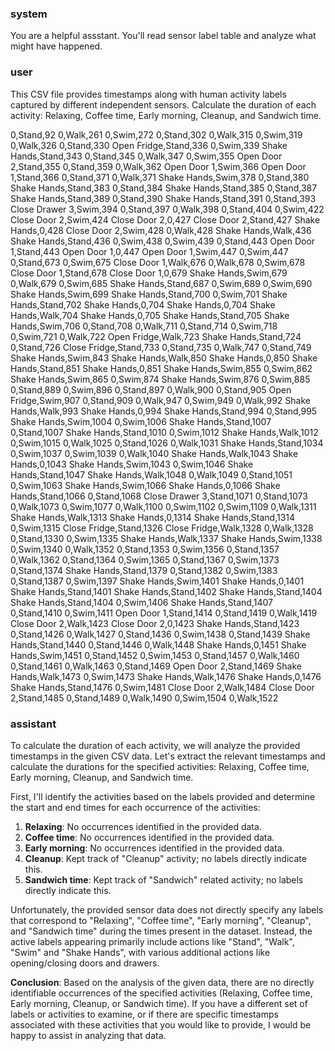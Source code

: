 ### system
You are a helpful assstant. You'll read sensor label table and analyze what might have happened.
### user

This CSV file provides timestamps along with human activity labels captured by different independent sensors.
Calculate the duration of each activity: Relaxing, Coffee time, Early morning, Cleanup, and Sandwich time.
    
0,Stand,92
0,Walk,261
0,Swim,272
0,Stand,302
0,Walk,315
0,Swim,319
0,Walk,326
0,Stand,330
Open Fridge,Stand,336
0,Swim,339
Shake Hands,Stand,343
0,Stand,345
0,Walk,347
0,Swim,355
Open Door 2,Stand,355
0,Stand,359
0,Walk,362
Open Door 1,Swim,366
Open Door 1,Stand,366
0,Stand,371
0,Walk,371
Shake Hands,Swim,378
0,Stand,380
Shake Hands,Stand,383
0,Stand,384
Shake Hands,Stand,385
0,Stand,387
Shake Hands,Stand,389
0,Stand,390
Shake Hands,Stand,391
0,Stand,393
Close Drawer 3,Swim,394
0,Stand,397
0,Walk,398
0,Stand,404
0,Swim,422
Close Door 2,Swim,424
Close Door 2,0,427
Close Door 2,Stand,427
Shake Hands,0,428
Close Door 2,Swim,428
0,Walk,428
Shake Hands,Walk,436
Shake Hands,Stand,436
0,Swim,438
0,Swim,439
0,Stand,443
Open Door 1,Stand,443
Open Door 1,0,447
Open Door 1,Swim,447
0,Swim,447
0,Stand,673
0,Swim,675
Close Door 1,Walk,676
0,Walk,678
0,Swim,678
Close Door 1,Stand,678
Close Door 1,0,679
Shake Hands,Swim,679
0,Walk,679
0,Swim,685
Shake Hands,Stand,687
0,Swim,689
0,Swim,690
Shake Hands,Swim,699
Shake Hands,Stand,700
0,Swim,701
Shake Hands,Stand,702
Shake Hands,0,704
Shake Hands,0,704
Shake Hands,Walk,704
Shake Hands,0,705
Shake Hands,Stand,705
Shake Hands,Swim,706
0,Stand,708
0,Walk,711
0,Stand,714
0,Swim,718
0,Swim,721
0,Walk,722
Open Fridge,Walk,723
Shake Hands,Stand,724
0,Stand,726
Close Fridge,Stand,733
0,Stand,735
0,Walk,747
0,Stand,749
Shake Hands,Swim,843
Shake Hands,Walk,850
Shake Hands,0,850
Shake Hands,Stand,851
Shake Hands,0,851
Shake Hands,Swim,855
0,Swim,862
Shake Hands,Swim,865
0,Swim,874
Shake Hands,Swim,876
0,Swim,885
0,Stand,889
0,Swim,896
0,Stand,897
0,Walk,900
0,Stand,905
Open Fridge,Swim,907
0,Stand,909
0,Walk,947
0,Swim,949
0,Walk,992
Shake Hands,Walk,993
Shake Hands,0,994
Shake Hands,Stand,994
0,Stand,995
Shake Hands,Swim,1004
0,Swim,1006
Shake Hands,Stand,1007
0,Stand,1007
Shake Hands,Stand,1010
0,Swim,1012
Shake Hands,Walk,1012
0,Swim,1015
0,Walk,1025
0,Stand,1026
0,Walk,1031
Shake Hands,Stand,1034
0,Swim,1037
0,Swim,1039
0,Walk,1040
Shake Hands,Walk,1043
Shake Hands,0,1043
Shake Hands,Swim,1043
0,Swim,1046
Shake Hands,Stand,1047
Shake Hands,Walk,1048
0,Walk,1049
0,Stand,1051
0,Swim,1063
Shake Hands,Swim,1066
Shake Hands,0,1066
Shake Hands,Stand,1066
0,Stand,1068
Close Drawer 3,Stand,1071
0,Stand,1073
0,Walk,1073
0,Swim,1077
0,Walk,1100
0,Swim,1102
0,Swim,1109
0,Walk,1311
Shake Hands,Walk,1313
Shake Hands,0,1314
Shake Hands,Stand,1314
0,Swim,1315
Close Fridge,Stand,1326
Close Fridge,Walk,1328
0,Walk,1328
0,Stand,1330
0,Swim,1335
Shake Hands,Walk,1337
Shake Hands,Swim,1338
0,Swim,1340
0,Walk,1352
0,Stand,1353
0,Swim,1356
0,Stand,1357
0,Walk,1362
0,Stand,1364
0,Swim,1365
0,Stand,1367
0,Swim,1373
0,Stand,1374
Shake Hands,Stand,1379
0,Stand,1382
0,Swim,1383
0,Stand,1387
0,Swim,1397
Shake Hands,Swim,1401
Shake Hands,0,1401
Shake Hands,Stand,1401
Shake Hands,Stand,1402
Shake Hands,Stand,1404
Shake Hands,Stand,1404
0,Swim,1406
Shake Hands,Stand,1407
0,Stand,1410
0,Swim,1411
Open Door 1,Stand,1414
0,Stand,1419
0,Walk,1419
Close Door 2,Walk,1423
Close Door 2,0,1423
Shake Hands,Stand,1423
0,Stand,1426
0,Walk,1427
0,Stand,1436
0,Swim,1438
0,Stand,1439
Shake Hands,Stand,1440
0,Stand,1446
0,Walk,1448
Shake Hands,0,1451
Shake Hands,Swim,1451
0,Stand,1452
0,Swim,1453
0,Stand,1457
0,Walk,1460
0,Stand,1461
0,Walk,1463
0,Stand,1469
Open Door 2,Stand,1469
Shake Hands,Walk,1473
0,Swim,1473
Shake Hands,Walk,1476
Shake Hands,0,1476
Shake Hands,Stand,1476
0,Swim,1481
Close Door 2,Walk,1484
Close Door 2,Stand,1485
0,Stand,1489
0,Walk,1490
0,Swim,1504
0,Walk,1522

### assistant
To calculate the duration of each activity, we will analyze the provided timestamps in the given CSV data. Let's extract the relevant timestamps and calculate the durations for the specified activities: Relaxing, Coffee time, Early morning, Cleanup, and Sandwich time.

First, I'll identify the activities based on the labels provided and determine the start and end times for each occurrence of the activities:

1. **Relaxing**: No occurrences identified in the provided data.
2. **Coffee time**: No occurrences identified in the provided data.
3. **Early morning**: No occurrences identified in the provided data.
4. **Cleanup**: Kept track of "Cleanup" activity; no labels directly indicate this.
5. **Sandwich time**: Kept track of "Sandwich" related activity; no labels directly indicate this.

Unfortunately, the provided sensor data does not directly specify any labels that correspond to "Relaxing", "Coffee time", "Early morning", "Cleanup", and "Sandwich time" during the times present in the dataset. Instead, the active labels appearing primarily include actions like "Stand", "Walk", "Swim" and "Shake Hands", with various additional actions like opening/closing doors and drawers.

**Conclusion**: Based on the analysis of the given data, there are no directly identifiable occurrences of the specified activities (Relaxing, Coffee time, Early morning, Cleanup, or Sandwich time). If you have a different set of labels or activities to examine, or if there are specific timestamps associated with these activities that you would like to provide, I would be happy to assist in analyzing that data.
